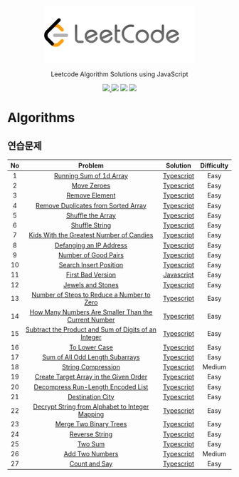 <p align="center">
    <img alt="Leetcode" height="128" src="https://raw.githubusercontent.com/akasai/Algorithm-Solutions/master/Leetcode/leetcode-logo.png">
</p>
<p align="center">
    Leetcode Algorithm Solutions using JavaScript
</p>

<p align="center">
    <a href="https://github.com/akasai">
      <img src="https://img.shields.io/badge/Author-akasai-informational?style=for-the-badge&logo=github">
    </a>
    <img src="https://img.shields.io/badge/Solutions-25-informational.svg?longCache=true&style=for-the-badge&logo=WebStorm">
    <img src="https://img.shields.io/badge/Languages-Typescript-informational.svg?longCache=true&style=for-the-badge&logo=Typescript">
    <img src="https://img.shields.io/node/v/carbon.svg?style=for-the-badge&logo=Node.js">
</p>

# Algorithms

## 연습문제

| No | Problem         | Solution | Difficulty |
|:--:|:---------------:|:--------:|:----------:|
|1|[Running Sum of 1d Array](https://leetcode.com/problems/running-sum-of-1d-array)|[Typescript](Solution/1.Running_Sum_of_1d_Array.ts) |Easy|
|2|[Move Zeroes](https://leetcode.com/problems/move-zeroes)|[Typescript](Solution/2.Move_Zeroes.ts) |Easy|
|3|[Remove Element](https://leetcode.com/problems/remove-element)|[Typescript](Solution/3.Remove_Element.ts) |Easy|
|4|[Remove Duplicates from Sorted Array](https://leetcode.com/problems/remove-duplicates-from-sorted-array)|[Typescript](Solution/4.Remove_Duplicates_from_Sorted_Array.ts) |Easy|
|5|[Shuffle the Array](https://leetcode.com/problems/shuffle-the-array)|[Typescript](Solution/5.Shuffle_the_Array.ts) |Easy|
|6|[Shuffle String](https://leetcode.com/problems/shuffle-string)|[Typescript](Solution/6.Shuffle_String.ts) |Easy|
|7|[Kids With the Greatest Number of Candies](https://leetcode.com/problems/kids-with-the-greatest-number-of-candies)|[Typescript](Solution/7.Kids_With_the_Greatest_Number_of_Candies.ts) |Easy|
|8|[Defanging an IP Address](https://leetcode.com/problems/defanging-an-ip-address)|[Typescript](Solution/8.Defanging_an_IP_Address.ts) |Easy|
|9|[Number of Good Pairs](https://leetcode.com/problems/number-of-good-pairs)|[Typescript](Solution/9.Number_of_Good_Pairs.ts) |Easy|
|10|[Search Insert Position](https://leetcode.com/problems/search-insert-position)|[Typescript](Solution/10.Search_Insert_Position.ts) |Easy|
|11|[First Bad Version](https://leetcode.com/problems/first-bad-version)|[Javascript](Solution/11.First_Bad_Version.js) |Easy|
|12|[Jewels and Stones](https://leetcode.com/problems/jewels-and-stones)|[Typescript](Solution/12.Jewels_and_Stones.ts) |Easy|
|13|[Number of Steps to Reduce a Number to Zero](https://leetcode.com/problems/number-of-steps-to-reduce-a-number-to-zero)|[Typescript](Solution/13.Number_of_Steps_to_Reduce_a_Number_to_Zero.ts) |Easy|
|14|[How Many Numbers Are Smaller Than the Current Number](https://leetcode.com/problems/how-many-numbers-are-smaller-than-the-current-number)|[Typescript](Solution/14.How_Many_Numbers_Are_Smaller_Than_the_Current_Number.ts) |Easy|
|15|[Subtract the Product and Sum of Digits of an Integer](https://leetcode.com/problems/subtract-the-product-and-sum-of-digits-of-an-integer)|[Typescript](Solution/15.Subtract_the_Product_and_Sum_of_Digits_of_an_Integer.ts) |Easy|
|16|[To Lower Case](https://leetcode.com/problems/to-lower-case)|[Typescript](Solution/16.To_Lower_Case.ts) |Easy|
|17|[Sum of All Odd Length Subarrays](https://leetcode.com/problems/sum-of-all-odd-length-subarrays)|[Typescript](Solution/17.Sum_of_All_Odd_Length_Subarrays.ts) |Easy|
|18|[String Compression](https://leetcode.com/problems/string-compression)|[Typescript](Solution/18.String_Compression.ts) |Medium|
|19|[Create Target Array in the Given Order](https://leetcode.com/problems/create-target-array-in-the-given-order)|[Typescript](Solution/19.Create_Target_Array_in_the_Given_Order.ts) |Easy|
|20|[Decompress Run-Length Encoded List](https://leetcode.com/problems/decompress-run-length-encoded-list)|[Typescript](Solution/20.Decompress_Run-Length_Encoded_List.ts) |Easy|
|21|[Destination City](https://leetcode.com/problems/destination-city)|[Typescript](Solution/21.Destination_City.ts) |Easy|
|22|[Decrypt String from Alphabet to Integer Mapping](https://leetcode.com/problems/decrypt-string-from-alphabet-to-integer-mapping)|[Typescript](Solution/22.Decrypt_String_from_Alphabet_to_Integer_Mapping.ts) |Easy|
|23|[Merge Two Binary Trees](https://leetcode.com/problems/merge-two-binary-trees)|[Typescript](Solution/23.Merge_Two_Binary_Trees.ts) |Easy|
|24|[Reverse String](https://leetcode.com/problems/reverse-string)|[Typescript](Solution/24.Reverse_String.ts) |Easy|
|25|[Two Sum](https://leetcode.com/problems/two-sum)|[Typescript](Solution/25.Two_Sum.ts) |Easy|
|26|[Add Two Numbers](https://leetcode.com/problems/add-two-numbers)|[Typescript](Solution/26.Add_Two_Numbers.ts) |Medium|
|27|[Count and Say](https://leetcode.com/problems/count-and-say)|[Typescript](Solution/27.Count_and_Say.ts) |Easy|

